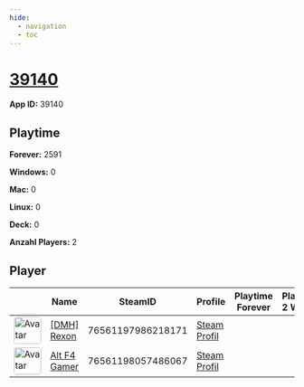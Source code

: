 ```yaml
---
hide:
  - navigation
  - toc
---
```

# <a href="https://steamdb.info/app/39140">39140</a>

**App ID:** 39140

## Playtime

**Forever:** 2591

**Windows:** 0

**Mac:** 0

**Linux:** 0

**Deck:** 0

**Anzahl Players:** 2
## Player

<table id="charts-table" class="display" style="width:100%">
            <thead>
                <tr>
                    <th></th>
                    <th>Name</th>
                    <th>SteamID</th>
                    <th>Profile</th>
                    <th>Playtime Forever</th>
                    <th>Playtime 2 Weeks</th>
                </tr>
            </thead>
            <tbody>
        <tr>
<td><a href="https://steamcommunity.com/id/19nosferatu82/" target="_blank"><img src="https://avatars.steamstatic.com/14c94ace391b90e2c5c3e07e44f518f25a3d4376_full.jpg" alt="Avatar" style="width:48px;height:48px;border-radius:4px;"></a></td><td><a href="/player/76561197986218171">[DMH] Rexon</a></td><td>76561197986218171</td><td><a href="https://steamcommunity.com/id/19nosferatu82/" target="_blank">Steam Profil</a></td><td></td><td></td></tr>
<tr>
<td><a href="https://steamcommunity.com/id/ALT_F4_Gamer/" target="_blank"><img src="https://avatars.steamstatic.com/6ffd461a8b28bac7bb43f4eb20f209809f654ea8_full.jpg" alt="Avatar" style="width:48px;height:48px;border-radius:4px;"></a></td><td><a href="/player/76561198057486067">Alt F4 Gamer</a></td><td>76561198057486067</td><td><a href="https://steamcommunity.com/id/ALT_F4_Gamer/" target="_blank">Steam Profil</a></td><td></td><td></td></tr>
</tbody>
</table>
